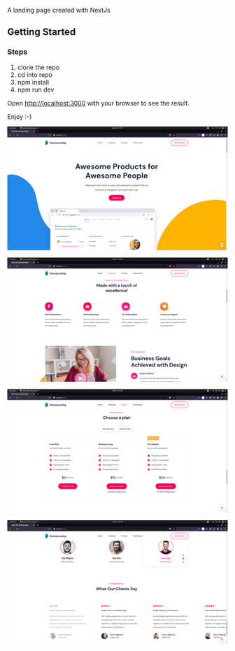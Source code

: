 

A landing page created with NextJs

## Getting Started

### Steps
1. clone the repo
2. cd into repo
3. npm install
4. npm run dev

Open [http://localhost:3000](http://localhost:3000) with your 
browser to see the result.

Enjoy :-)

![alt text](https://github.com/GeoffreyWN/landing-page-next-js/blob/main/public/nextjs-landing-1.png?raw=true)

![alt text](https://github.com/GeoffreyWN/landing-page-next-js/blob/main/public/nextjs-landing-2.png?raw=true)

![alt text](https://github.com/GeoffreyWN/landing-page-next-js/blob/main/public/nextjs-landing-3.png?raw=true)

![alt text](https://github.com/GeoffreyWN/landing-page-next-js/blob/main/public/nextjs-landing-4.png?raw=true)
